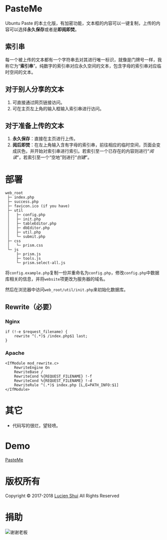 # PasteMe

Ubuntu Paste 的本土化版，有加密功能，文本框的内容可以一键复制，上传的内容可以选择**永久保存**或者是**即阅即焚**。

## 索引串

每一个被上传的文本都有一个字符串去对其进行唯一标识，就像是门牌号一样，我称它为“**索引串**”。纯数字的索引串对应永久空间的文本，包含字母的索引串对应临时空间的文本。

## 对于别人分享的文本

1. 可直接通过网页链接访问。
2. 可在主页左上角的输入框输入索引串进行访问。

## 对于准备上传的文本

1. **永久保存**：直接在主页进行上传。
2. **阅后即焚**：在左上角输入含有字母的索引串，前往相应的临时空间，页面会变成灰色，并开始对索引串进行索引。若索引至一个已存在的内容则进行“*阅读*”，若索引至一个“空地”则进行“*创建*”。

# 部署

```
web_root
 ├─ index.php
 ├─ success.php
 ├─ favicon.ico (if you have)
 ├─ util
 │   ├─ config.php
 │   ├─ init.php
 │   ├─ tableEditor.php
 │   ├─ dbEditor.php
 │   ├─ util.php
 │   └─ submit.php
 ├─ css
 │   └─ prism.css
 └─ js
     ├─ prism.js
     ├─ tools.js
     └─ prism.select-all.js
```

将`config.example.php`复制一份并重命名为`config.php`，修改`config.php`中数据库相关的信息，并将`website`项更改为服务器的域名。

然后在浏览器中访问`web_root/util/init.php`来初始化数据库。

## Rewrite（必要）

### Nginx

```
if (!-e $request_filename) {
    rewrite ^(.*)$ /index.php$1 last;
}
```

### Apache

```
<IfModule mod_rewrite.c>
    RewriteEngine On
    RewriteBase /
    RewriteCond %{REQUEST_FILENAME} !-f
    RewriteCond %{REQUEST_FILENAME} !-d
    RewriteRule ^(.*)$ index.php [L,E=PATH_INFO:$1]
</IfModule>
```

# 其它

+ 代码写的很烂，望轻喷。

# Demo

[PasteMe](http://www.lucien.ink/go/pasteme)

# 版权所有

Copyright © 2017-2018 [Lucien Shui](http://www.lucien.ink) All Rights Reserved

# 捐助

![谢谢老板](https://github.com/LucienShui/PasteMe/blob/master/money.png)
